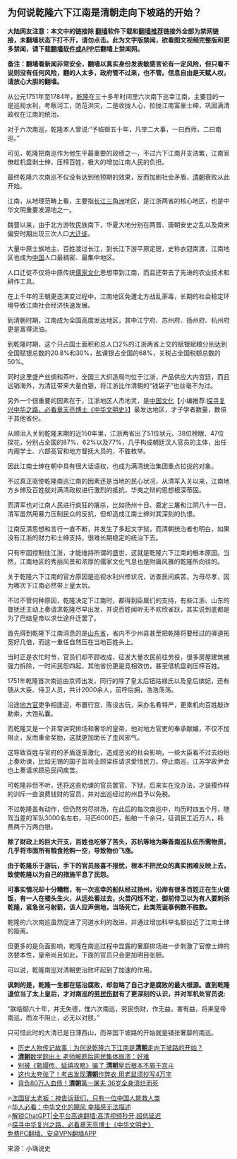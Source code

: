  <!-- 面包屑导航 --> <h2>为何说乾隆六下江南是清朝走向下坡路的开始？</h2> <p class="notice"><b>大陆网友注意：本文中的链接除 <a href="https://github.com/bannedbook/fanqiang" >翻墙</a>软件下载和<a href="https://github.com/killgcd/justmysocks/blob/master/README.md">翻墙推荐</a>链接外全部为禁网链接，未翻墙状态下打不开，请勿点击。此为文字版禁闻，欲看图文视频完整版和更多禁闻，请下载<a href="https://github.com/bannedbook/fanqiang">翻墙软件或APP</a>后翻墙上禁闻网。</p><p>备注：翻墙看新闻非常安全，翻墙以真实身份发表敏感言论有一定风险，但只看不说则没有任何风险，翻的人太多，政府管不过来，也不管。信息自由是天赋人权，请放心大胆的翻墙。</b></p>  <div class="entry"> <p>从公元1751年至1784年，<a href="https://www.bannedbook.org/bnews/tag/%e4%b9%be%e9%9a%86/" class="st_tag internal_tag" rel="tag" title="标签 乾隆 下的日志">乾隆</a>在三十多年时间里六次南下巡幸江南，主要目的一是巡视水利，考察河工，防范洪灾，二是收拢人心，拉拢江南富豪士绅，巩固满清政权在江南的统治。</p> <p>对于六次南巡，乾隆本人曾说:“予临御五十年，凡举二大事，一曰西师，二曰南巡。”</p> <p>可见，乾隆把南巡作为他生平最重要的政绩之一，不过六下江南开支浩繁，江南官僚趁机盘剥士绅，压榨百姓，极大的增加江南人民的负担。</p> <p>最终乾隆六次南巡不仅没有达到他预期的效果，反而加剧社会矛盾，<a href="https://www.bannedbook.org/bnews/tag/%e6%b8%85%e6%9c%9d/" class="st_tag internal_tag" rel="tag" title="标签 清朝 下的日志">清朝</a>衰败从此开始。</p> <p>江南，从地理范畴上看，主要指<a href="https://www.bannedbook.org/bnews/tag/%E9%95%BF%E6%B1%9F%E4%B8%89%E8%A7%92%E6%B4%B2/" class="st_tag internal_tag" rel="tag" title="标签 长江三角洲 下的日志">长江三角洲</a>地区，是江浙两省的核心地区，也是中华文明重要发源地之一。</p> <p>魏晋以来，由于北方游牧民族南下，华夏大地分别在两晋、唐朝安史之乱以及南宋偏安时期出现三次人口<span class='wp_keywordlink'><a href="https://www.bannedbook.org/forum2/topic82.html" title="谢朝平：《大迁徙》 chm电子书 txt 手机电子书 不缺第七章" target="_blank">大迁徙</a></span>。</p> <p>大量中原士族地主、百姓渡过长江，到长江下游平原定居，史称衣冠南渡，江南地区也成为<span class='wp_keywordlink_affiliate'><a href="https://www.bannedbook.org/" title="中国" target="_blank">中国</a></span>人口最稠密、最集中地区。</p> <p>人口迁徙不仅将中原传统<a href="https://www.bannedbook.org/bnews/tag/%e5%84%92%e5%ae%b6%e6%96%87%e5%8c%96/" class="st_tag internal_tag" rel="tag" title="标签 儒家文化 下的日志">儒家文化</a>思想带到江南，而且还带去了先进的农业技术和耕作工具。</p> <p>在上千年的王朝更迭演变过程中，江南地区免遭北方战乱荼毒，长期的社会稳定环境导致江南社会经济快速发展。</p> <p>到清朝时期，江南成为全国高度发达地区，其中江宁府、苏州府、扬州府、杭州府更是富得流油。</p> <p>到乾隆时期，这个只占国土面积和总人口2%的江浙两省上交的赋银赋粮分别达到全国赋银总数的20.8%和30%，盐课银占全国的68%，关税占全国税额总数的50%。</p> <p>同时这里盛产丝绸和茶叶，全国三大织造局均位于江浙，产品供应大内宫廷，而且远销海外，为清廷带来大量白银，将江浙比作清朝的“钱袋子”也丝毫不为过。</p> <p>另外一个很重要的因素在于，江浙地区人杰地灵，是<span class='wp_keywordlink'><a href="https://www.bannedbook.org/forum24/" title="国学传统文化" target="_blank">中国文化</a></span>【小编推荐:<a href='https://www.bannedbook.org/bnews/comments/20220808/1768773.html' target='_blank'>探寻复兴中华之路，必看章天亮博士《中华文明史》</a>】最发达地区，才子学者数量，数倍于其他省份。</p> <p>从顺治入关到乾隆末期的近150年里，江浙两省出了51位状元、38位榜眼、47位探花，分别占全国的87%、62%以及77%，几乎构成朝廷汉人官员的主体，出任内阁学士、六部高官和地方督抚大员的，不胜枚举。</p> <p>因此江南士绅在朝中具有很大话语权，也成为满清统治集团重点拉拢的对象。</p> <p>不过真正驱使乾隆南巡江南的因素还是当地的民心状况，从清军入关以来，江南地方乡绅及百姓就对满清政权进行激烈的抵抗，华夷之辩的思想根深蒂固。</p> <p>而清军也对江南人民进行疯狂的屠杀，比如扬州十日、嘉定三屠和江阴八十一日，清军虽然用暴力压制民众的反抗，但却造成江南士绅对其深刻的仇恨。</p> <p>江南反清思想和言行一直不断，并发生了多起文字狱，而清朝统治者也明白，如果没有江浙的财力和士绅支持，很难长期稳定的统治下去。</p> <p>只有牢固控制住江浙，才能维持所谓的盛世，这就是乾隆六下江南的根本原因。当然，江南地区的秀丽风景和浓厚的儒家文化气息也是附庸风雅的乾隆所向往的。</p> <p>关于乾隆六下江南的官方原因是巡视水利兴修状况，访查民间疾苦，为母尽孝，因为哪次下江南必然带上皇太后。</p>  <p>不过不管何种原因，乾隆决定下江南时，都得到臣属们的支持，有些江浙、山东的督抚还主动上奏请求乾隆尽早出发，并说百姓闻听无不欢欣雀跃，其实说到底都是为了巴结皇帝以求仕途升迁罢了。</p> <p>首先得到乾隆下江南消息的是<a href="https://www.bannedbook.org/bnews/tag/%E5%B1%B1%E4%B8%9C%E7%9C%81/" class="st_tag internal_tag" rel="tag" title="标签 山东省 下的日志">山东省</a>，省内不少州县甚至把乾隆将要经过的驿道拓宽好几倍，而这一重任自然压在当地百姓头上。</p> <p>当时正是农忙时节，官员们却不顾收成，征发大量农民前往劳役，很多房屋建筑被强力拆除，一时间民怨四起，其他省份更是竞相效仿，甚至借机盘剥压榨百姓。</p> <p>1751年乾隆首次南巡由京师出发，同行的除了皇太后钮祜禄氏以及皇后嫔妃，还有随从大臣、侍卫人员，共计2000余人，前呼后拥，浩浩荡荡。</p> <p>沿途<a href="https://www.bannedbook.org/bnews/tag/%e5%9c%b0%e6%96%b9%e5%ae%98/" class="st_tag internal_tag" rel="tag" title="标签 地方官 下的日志">地方官</a>吏争相逢迎，布置行宫，陈设古玩，采办名肴特产，更乘机向百姓敲诈勒索，大饱私囊。</p> <p>而乾隆又是一个非常讲究排场和奢华的皇帝，他对地方官吏的奉承献媚，不仅不加阻止，反而重金奖励，这就更加助长了歪风邪气。</p> <p>这导致百姓与官府的矛盾逐渐激化，造成恶劣的社会影响，一些大臣看不过去纷纷上奏劝谏，比如无锡的国子监司业顾梁栋请求爱惜民力，停止南巡，江苏学政尹会也上奏请求顾忌民间疾苦。</p> <p>可乾隆非但不听，还将这些劝谏的官员罢官、下狱，后来实在没办法，才装模作样的训斥一些浪费钱财的官员，并对出巡经过的州县予以免税。</p> <p>不过乾隆虽有动作，但仍然穷尽排场，在此后的每次南巡中，均历时四五个月，随驾当差的军队3000名左右，马匹6000匹，船舶一千余只，征调民工近万人，耗费两千万两白银。</p> <p><strong>除了财政上的巨大开支，百姓也吃够了苦头，苏杭等地为筹备南巡队伍所需物资，几乎将市面所有粮食抢购一空，导致物价飞涨。</strong></p>  <p><strong>由于乾隆乐于游玩，手下的官员报喜不报忧，根本不把民众的真实困难反映上去，致使乾隆以为自己的措施平息了民怨。</strong></p> <p><strong>可事实情况却十分糟糕，有一次巡幸的船队经过扬州，沿岸有很多百姓正在生火做饭，有一人在楼头生火，从远处看过去，火苗闪烁不定，御前侍卫以为有人要刺杀乾隆，紧急张弓射箭，该人应声倒地，当场死亡，此类荒诞事例数不胜数。</strong></p> <p>乾隆的六次南巡虽然促进了河道水利的改进，并通过增加科举名额拉近了江南士绅的距离。</p> <p>但更多的是负面影响，乾隆在南巡过程中显露的奢靡排场进一步刺激了官僚士绅的贪婪本性，皇帝尚且如此，下面的官员只会更加明目张胆。</p> <p>可以说，乾隆南巡对清朝吏治败坏起到了加速的作用。</p> <p><strong>讽刺的是，乾隆一生都在惩治腐败，却忽略了自己才是腐败的最大根源。直到乾隆退位当了太上皇后，才对南巡的<a href="https://www.bannedbook.org/bnews/tag/%E5%8A%B3%E6%B0%91%E4%BC%A4%E8%B4%A2/" class="st_tag internal_tag" rel="tag" title="标签 劳民伤财 下的日志">劳民伤财</a>有了更深刻的认识，并对军机处官员说:</strong></p> <p>“朕临御六十年，并无失德，惟六次南巡，劳民伤财，作无益，害有益，将来皇帝南巡，而汝不阻止，必无以对朕。”</p> <p>只可惜此时的大清已是日薄西山，而帝国下坡路的开始就是铺张奢靡的南巡。</p> <!--<div id="taboola-mid-1"></div>--><ul class='op-related-articles' title='相关阅读'> <li><a href='https://www.bannedbook.org/bnews/baitai/20230708/1905709.html' target='_blank'>历史人物传记故事｜为何说乾隆六下江南是<b>清朝</b>走向下坡路的开始？</a></li> <li><a href='https://www.bannedbook.org/bnews/cnnews/20230619/1898239.html' target='_blank'><b>清朝</b>数学题出土 老师解题后网民集体崩溃：好难</a></li> <li><a href='https://www.bannedbook.org/bnews/lifebaike/20230618/1897974.html' target='_blank'>别被《甄嬛传、延禧攻略》骗了 <b>清朝</b>皇后根本不屑于宫斗</a></li> <li><a href='https://www.bannedbook.org/bnews/funmedia/20230618/1897920.html' target='_blank'>这也太夸张了！考古发现<b>清朝</b>作弊衣 用老鼠须抄写4万字</a></li> <li><a href='https://www.bannedbook.org/bnews/lifebaike/20230610/1895128.html' target='_blank'>背负80万人血债！<b>清朝</b>第一屠夫 36岁全身溃烂而死</a></li> </ul> <p class="texttj"> 🔥<a href="https://www.bannedbook.org/bnews/ssgc/20230219/1850782.html" target="_blank">法国犹太老板：神告诉我们，只有一位中国人能救人类</a><br/> 🔥<a href="https://www.bannedbook.org/bnews/comments/20220220/1694796.html" target="_blank">华人必看：中华文化的飓风 幸福感无法描述</a><br/> 🔥<a href="https://github.com/bannedbook/fanqiang/wiki/V2ray%E6%9C%BA%E5%9C%BA" target="_blank">解锁ChatGPT|全平台高速翻墙:高清视频秒开,超低延迟</a><br/> 🔥<a href="https://www.bannedbook.org/bnews/comments/20220808/1768773.html" target="_blank">探寻中华复兴之路，必看章天亮博士《中华文明史》</a><br/> <a href="https://github.com/bannedbook/fanqiang/wiki/%E7%A6%81%E9%97%BB%E7%BD%91%E5%AE%89%E5%8D%93%E7%BF%BB%E5%A2%99%E6%96%B0%E9%97%BBAPP" target="_blank">免费PC翻墙、安卓VPN翻墙APP</a><br/> </p><p class="src-info">来源：小瑀说史 </p> <a name='sharetosocial'></a> <div style="margin-bottom:5px;padding-bottom:5px;clear:both"> <div id="archive-pix-1" class="banner-ads"> <!-- AuctionX Display platform tag START --> <div id="27602x728x90x621x_ADSLOT1" clicktrack="%%CLICK_URL_ESC%%"></div>  <!-- AuctionX Display platform tag END --> </div> <div id="archive-pix-2" class="banner-ads"> <!-- AuctionX Display platform tag START --> <div id="27556x300x250x621x_ADSLOT1" clicktrack="%%CLICK_URL_ESC%%" style="margin:0 auto;text-align:center"></div>  <!-- AuctionX Display platform tag END --> </div> </div>  <div id="archive-pix-1" class="banner-ads"> <!-- AuctionX Display platform tag START --> <div id="27603x728x90x621x_ADSLOT1" clicktrack="%%CLICK_URL_ESC%%"></div>  <!-- AuctionX Display platform tag END --> </div> </div><!--END ENTRY--> 